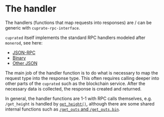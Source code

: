 # The handler
The handlers (functions that map requests into responses) are / can be generic with `cuprate-rpc-interface`.

`cuprated` itself implements the standard RPC handlers modeled after `monerod`, see here:

- [JSON-RPC](https://github.com/Cuprate/cuprate/tree/main/binaries/cuprated/src/rpc/handlers/json_rpc.rs)
- [Binary](https://github.com/Cuprate/cuprate/tree/main/binaries/cuprated/src/rpc/handlers/bin.rs)
- [Other JSON](https://github.com/Cuprate/cuprate/tree/main/binaries/cuprated/src/rpc/handlers/other_json.rs)

The main job of the handler function is to do what is necessary to map the request type into the response type. This often requires calling deeper into other parts of the `cuprated` such as the blockchain service. After the necessary data is collected, the response is created and returned.

In general, the handler functions are 1-1 with RPC calls themselves, e.g. `/get_height` is handled by [`get_height()`](https://github.com/Cuprate/cuprate/blob/e6efdbb437948a3c38938dcbb75f0c37d7e1e9d0/binaries/cuprated/src/rpc/handlers/other_json.rs#L110-L123), although there are some shared internal functions such as [`/get_outs` and `/get_outs.bin`](https://github.com/Cuprate/cuprate/blob/e6efdbb437948a3c38938dcbb75f0c37d7e1e9d0/binaries/cuprated/src/rpc/handlers/shared.rs#L35-L75).